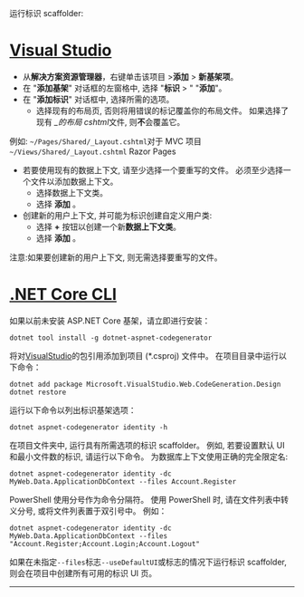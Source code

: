 运行标识 scaffolder:

# <a name="visual-studiotabvisual-studio"></a>[Visual Studio](#tab/visual-studio)

* 从**解决方案资源管理器**，右键单击该项目 >**添加** > **新基架项**。
* 在 "**添加基架**" 对话框的左窗格中, 选择 "**标识** > " "**添加**"。
* 在 "**添加标识**" 对话框中, 选择所需的选项。
  * 选择现有的布局页, 否则将用错误的标记覆盖你的布局文件。 如果选择了现有 *\_的布局 cshtml*文件, 则**不**会覆盖它。

 例如: `~/Pages/Shared/_Layout.cshtml`对于 MVC 项目`~/Views/Shared/_Layout.cshtml` Razor Pages
* 若要使用现有的数据上下文, 请至少选择一个要重写的文件。 必须至少选择一个文件以添加数据上下文。
  * 选择数据上下文类。
  * 选择 **添加** 。
* 创建新的用户上下文, 并可能为标识创建自定义用户类:
  * 选择 **+** 按钮以创建一个新**数据上下文类**。
  * 选择 **添加** 。

注意:如果要创建新的用户上下文, 则无需选择要重写的文件。

# <a name="net-core-clitabnetcore-cli"></a>[.NET Core CLI](#tab/netcore-cli)

如果以前未安装 ASP.NET Core 基架，请立即进行安装：

```dotnetcli
dotnet tool install -g dotnet-aspnet-codegenerator
```

将对[VisualStudio](https://www.nuget.org/packages/Microsoft.VisualStudio.Web.CodeGeneration.Design/)的包引用添加到项目 (\*.csproj) 文件中。 在项目目录中运行以下命令：

```dotnetcli
dotnet add package Microsoft.VisualStudio.Web.CodeGeneration.Design
dotnet restore
```

运行以下命令以列出标识基架选项：

```dotnetcli
dotnet aspnet-codegenerator identity -h
```

在项目文件夹中, 运行具有所需选项的标识 scaffolder。 例如, 若要设置默认 UI 和最小文件数的标识, 请运行以下命令。 为数据库上下文使用正确的完全限定名:

```dotnetcli
dotnet aspnet-codegenerator identity -dc MyWeb.Data.ApplicationDbContext --files Account.Register
```

PowerShell 使用分号作为命令分隔符。 使用 PowerShell 时, 请在文件列表中转义分号, 或将文件列表置于双引号中。 例如：

```dotnetcli
dotnet aspnet-codegenerator identity -dc MyWeb.Data.ApplicationDbContext --files "Account.Register;Account.Login;Account.Logout"
```

如果在未指定`--files`标志`--useDefaultUI`或标志的情况下运行标识 scaffolder, 则会在项目中创建所有可用的标识 UI 页。

---
